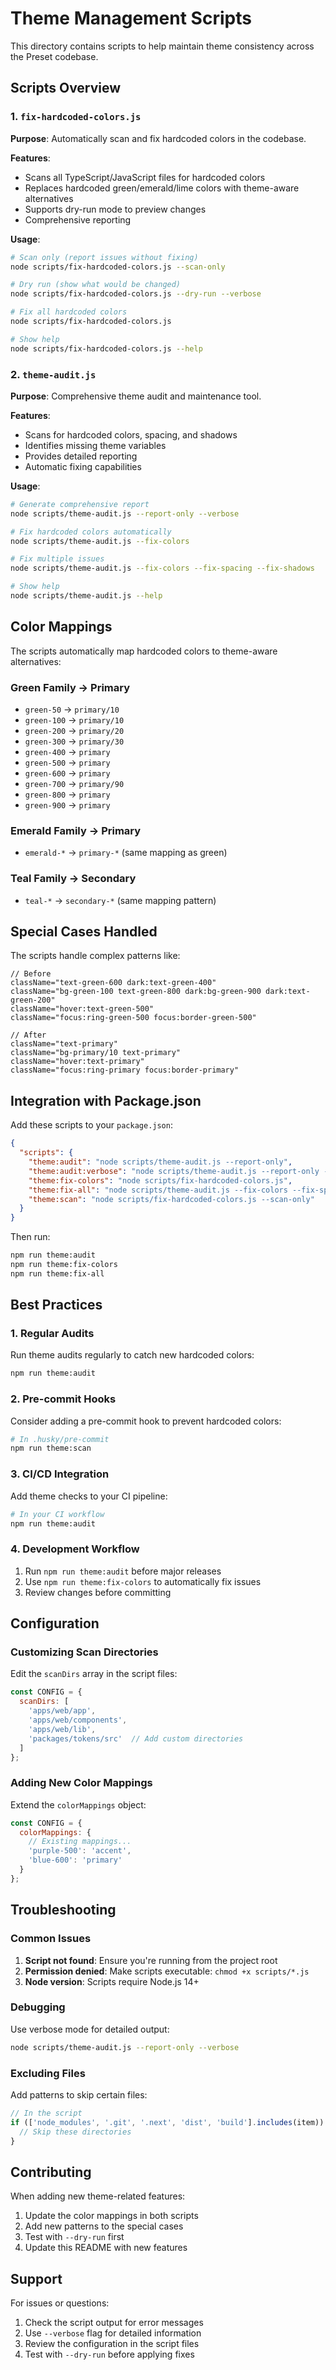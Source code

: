 # Theme Management Scripts

This directory contains scripts to help maintain theme consistency across the Preset codebase.

## Scripts Overview

### 1. `fix-hardcoded-colors.js`
**Purpose**: Automatically scan and fix hardcoded colors in the codebase.

**Features**:
- Scans all TypeScript/JavaScript files for hardcoded colors
- Replaces hardcoded green/emerald/lime colors with theme-aware alternatives
- Supports dry-run mode to preview changes
- Comprehensive reporting

**Usage**:
```bash
# Scan only (report issues without fixing)
node scripts/fix-hardcoded-colors.js --scan-only

# Dry run (show what would be changed)
node scripts/fix-hardcoded-colors.js --dry-run --verbose

# Fix all hardcoded colors
node scripts/fix-hardcoded-colors.js

# Show help
node scripts/fix-hardcoded-colors.js --help
```

### 2. `theme-audit.js`
**Purpose**: Comprehensive theme audit and maintenance tool.

**Features**:
- Scans for hardcoded colors, spacing, and shadows
- Identifies missing theme variables
- Provides detailed reporting
- Automatic fixing capabilities

**Usage**:
```bash
# Generate comprehensive report
node scripts/theme-audit.js --report-only --verbose

# Fix hardcoded colors automatically
node scripts/theme-audit.js --fix-colors

# Fix multiple issues
node scripts/theme-audit.js --fix-colors --fix-spacing --fix-shadows

# Show help
node scripts/theme-audit.js --help
```

## Color Mappings

The scripts automatically map hardcoded colors to theme-aware alternatives:

### Green Family → Primary
- `green-50` → `primary/10`
- `green-100` → `primary/10`
- `green-200` → `primary/20`
- `green-300` → `primary/30`
- `green-400` → `primary`
- `green-500` → `primary`
- `green-600` → `primary`
- `green-700` → `primary/90`
- `green-800` → `primary`
- `green-900` → `primary`

### Emerald Family → Primary
- `emerald-*` → `primary-*` (same mapping as green)

### Teal Family → Secondary
- `teal-*` → `secondary-*` (same mapping pattern)

## Special Cases Handled

The scripts handle complex patterns like:

```tsx
// Before
className="text-green-600 dark:text-green-400"
className="bg-green-100 text-green-800 dark:bg-green-900 dark:text-green-200"
className="hover:text-green-500"
className="focus:ring-green-500 focus:border-green-500"

// After
className="text-primary"
className="bg-primary/10 text-primary"
className="hover:text-primary"
className="focus:ring-primary focus:border-primary"
```

## Integration with Package.json

Add these scripts to your `package.json`:

```json
{
  "scripts": {
    "theme:audit": "node scripts/theme-audit.js --report-only",
    "theme:audit:verbose": "node scripts/theme-audit.js --report-only --verbose",
    "theme:fix-colors": "node scripts/fix-hardcoded-colors.js",
    "theme:fix-all": "node scripts/theme-audit.js --fix-colors --fix-spacing --fix-shadows",
    "theme:scan": "node scripts/fix-hardcoded-colors.js --scan-only"
  }
}
```

Then run:
```bash
npm run theme:audit
npm run theme:fix-colors
npm run theme:fix-all
```

## Best Practices

### 1. Regular Audits
Run theme audits regularly to catch new hardcoded colors:
```bash
npm run theme:audit
```

### 2. Pre-commit Hooks
Consider adding a pre-commit hook to prevent hardcoded colors:
```bash
# In .husky/pre-commit
npm run theme:scan
```

### 3. CI/CD Integration
Add theme checks to your CI pipeline:
```bash
# In your CI workflow
npm run theme:audit
```

### 4. Development Workflow
1. Run `npm run theme:audit` before major releases
2. Use `npm run theme:fix-colors` to automatically fix issues
3. Review changes before committing

## Configuration

### Customizing Scan Directories
Edit the `scanDirs` array in the script files:

```javascript
const CONFIG = {
  scanDirs: [
    'apps/web/app',
    'apps/web/components',
    'apps/web/lib',
    'packages/tokens/src'  // Add custom directories
  ]
};
```

### Adding New Color Mappings
Extend the `colorMappings` object:

```javascript
const CONFIG = {
  colorMappings: {
    // Existing mappings...
    'purple-500': 'accent',
    'blue-600': 'primary'
  }
};
```

## Troubleshooting

### Common Issues

1. **Script not found**: Ensure you're running from the project root
2. **Permission denied**: Make scripts executable: `chmod +x scripts/*.js`
3. **Node version**: Scripts require Node.js 14+

### Debugging

Use verbose mode for detailed output:
```bash
node scripts/theme-audit.js --report-only --verbose
```

### Excluding Files

Add patterns to skip certain files:
```javascript
// In the script
if (['node_modules', '.git', '.next', 'dist', 'build'].includes(item)) {
  // Skip these directories
}
```

## Contributing

When adding new theme-related features:

1. Update the color mappings in both scripts
2. Add new patterns to the special cases
3. Test with `--dry-run` first
4. Update this README with new features

## Support

For issues or questions:
1. Check the script output for error messages
2. Use `--verbose` flag for detailed information
3. Review the configuration in the script files
4. Test with `--dry-run` before applying fixes
